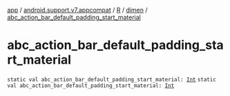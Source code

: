 [app](../../../index.md) / [android.support.v7.appcompat](../../index.md) / [R](../index.md) / [dimen](index.md) / [abc_action_bar_default_padding_start_material](./abc_action_bar_default_padding_start_material.md)

# abc_action_bar_default_padding_start_material

`static val abc_action_bar_default_padding_start_material: `[`Int`](https://kotlinlang.org/api/latest/jvm/stdlib/kotlin/-int/index.html)
`static val abc_action_bar_default_padding_start_material: `[`Int`](https://kotlinlang.org/api/latest/jvm/stdlib/kotlin/-int/index.html)